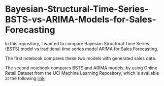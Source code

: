 # Bayesian-Structural-Time-Series-BSTS-vs-ARIMA-Models-for-Sales-Forecasting

In this repository, I wanted to compare Bayesian Structural Time Series (BSTS) model vs traditional time series model ARIMA for Sales Forecasting.

The first notebook compares these two models with generated sales data.

The second notebook compares BSTS and ARIMA models, by using Online Retail Dataset from the UCI Machine Learning Repository, which is available at the following [link](https://archive.ics.uci.edu/ml/machine-learning-databases/00352/Online%20Retail.xlsx);
